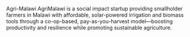 Agri-Malawi
AgriMalawi is a social impact startup providing smallholder farmers in Malawi with affordable, solar-powered irrigation and biomass tools through a co-op-based, pay-as-you-harvest model—boosting productivity and resilience while promoting sustainable agriculture.
